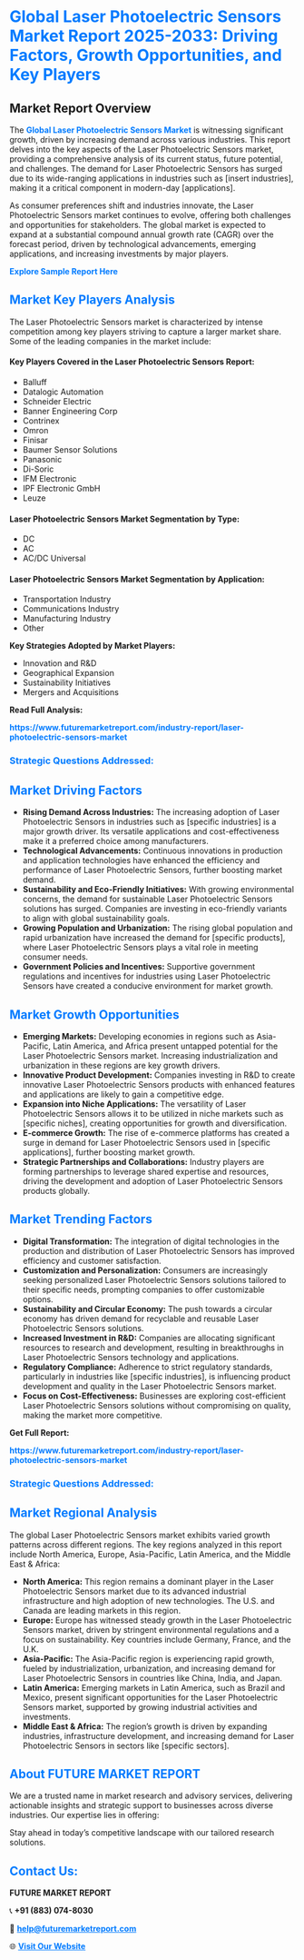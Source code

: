 <h1 style="color: #007BFF;">Global Laser Photoelectric Sensors Market Report 2025-2033: Driving Factors, Growth Opportunities, and Key Players</h1>

<section id="overview">
<h2>Market Report Overview</h2>
<p>The <a href="https://www.futuremarketreport.com/industry-report/laser-photoelectric-sensors-market" style="color: #007BFF; text-decoration: none;"><strong>Global Laser Photoelectric Sensors Market</strong></a> is witnessing significant growth, driven by increasing demand across various industries. This report delves into the key aspects of the Laser Photoelectric Sensors market, providing a comprehensive analysis of its current status, future potential, and challenges. The demand for Laser Photoelectric Sensors has surged due to its wide-ranging applications in industries such as [insert industries], making it a critical component in modern-day [applications].</p>
<p>As consumer preferences shift and industries innovate, the Laser Photoelectric Sensors market continues to evolve, offering both challenges and opportunities for stakeholders. The global market is expected to expand at a substantial compound annual growth rate (CAGR) over the forecast period, driven by technological advancements, emerging applications, and increasing investments by major players.</p>
</section>

<section id="overview">
<p><a href="https://www.futuremarketreport.com/request-sample/reportId=82531" style="color: #007BFF; text-decoration: none;"><strong>Explore Sample Report Here</strong></a></p>
</section>

<section id="key-players">
<h2 style="color: #007BFF;">Market Key Players Analysis</h2>
<p>The Laser Photoelectric Sensors market is characterized by intense competition among key players striving to capture a larger market share. Some of the leading companies in the market include:</p>
<h4>Key Players Covered in the Laser Photoelectric Sensors Report:</h4>
<ul><li>Balluff</li><li>Datalogic Automation</li><li>Schneider Electric</li><li>Banner Engineering Corp</li><li>Contrinex</li><li>Omron</li><li>Finisar</li><li>Baumer Sensor Solutions</li><li>Panasonic</li><li>Di-Soric</li><li>IFM Electronic</li><li>IPF Electronic GmbH</li><li>Leuze</li></ul>
<h4>Laser Photoelectric Sensors Market Segmentation by Type:</h4>
<ul><li>DC</li><li>AC</li><li>AC/DC Universal</li></ul>

<h4>Laser Photoelectric Sensors Market Segmentation by Application:</h4>
<ul><li>Transportation Industry</li><li>Communications Industry</li><li>Manufacturing Industry</li><li>Other</li></ul>
<p><strong>Key Strategies Adopted by Market Players:</strong></p>
<ul>
<li>Innovation and R&D</li>
<li>Geographical Expansion</li>
<li>Sustainability Initiatives</li>
<li>Mergers and Acquisitions</li>
</ul>
</section>

<section>
<p><strong>Read Full Analysis: </strong></p><a href="https://www.futuremarketreport.com/industry-report/laser-photoelectric-sensors-market" style="color: #007BFF; text-decoration: none;"><strong>https://www.futuremarketreport.com/industry-report/laser-photoelectric-sensors-market</strong></a>
<h3 style="color: #007BFF;">Strategic Questions Addressed:</h3>
</section>

<section id="driving-factors">
<h2 style="color: #007BFF;">Market Driving Factors</h2>
<ul>
<li><strong>Rising Demand Across Industries:</strong> The increasing adoption of Laser Photoelectric Sensors in industries such as [specific industries] is a major growth driver. Its versatile applications and cost-effectiveness make it a preferred choice among manufacturers.</li>
<li><strong>Technological Advancements:</strong> Continuous innovations in production and application technologies have enhanced the efficiency and performance of Laser Photoelectric Sensors, further boosting market demand.</li>
<li><strong>Sustainability and Eco-Friendly Initiatives:</strong> With growing environmental concerns, the demand for sustainable Laser Photoelectric Sensors solutions has surged. Companies are investing in eco-friendly variants to align with global sustainability goals.</li>
<li><strong>Growing Population and Urbanization:</strong> The rising global population and rapid urbanization have increased the demand for [specific products], where Laser Photoelectric Sensors plays a vital role in meeting consumer needs.</li>
<li><strong>Government Policies and Incentives:</strong> Supportive government regulations and incentives for industries using Laser Photoelectric Sensors have created a conducive environment for market growth.</li>
</ul>
</section>

<section id="growth-opportunities">
<h2 style="color: #007BFF;">Market Growth Opportunities</h2>
<ul>
<li><strong>Emerging Markets:</strong> Developing economies in regions such as Asia-Pacific, Latin America, and Africa present untapped potential for the Laser Photoelectric Sensors market. Increasing industrialization and urbanization in these regions are key growth drivers.</li>
<li><strong>Innovative Product Development:</strong> Companies investing in R&D to create innovative Laser Photoelectric Sensors products with enhanced features and applications are likely to gain a competitive edge.</li>
<li><strong>Expansion into Niche Applications:</strong> The versatility of Laser Photoelectric Sensors allows it to be utilized in niche markets such as [specific niches], creating opportunities for growth and diversification.</li>
<li><strong>E-commerce Growth:</strong> The rise of e-commerce platforms has created a surge in demand for Laser Photoelectric Sensors used in [specific applications], further boosting market growth.</li>
<li><strong>Strategic Partnerships and Collaborations:</strong> Industry players are forming partnerships to leverage shared expertise and resources, driving the development and adoption of Laser Photoelectric Sensors products globally.</li>
</ul>
</section>

<section id="trending-factors">
<h2 style="color: #007BFF;">Market Trending Factors</h2>
<ul>
<li><strong>Digital Transformation:</strong> The integration of digital technologies in the production and distribution of Laser Photoelectric Sensors has improved efficiency and customer satisfaction.</li>
<li><strong>Customization and Personalization:</strong> Consumers are increasingly seeking personalized Laser Photoelectric Sensors solutions tailored to their specific needs, prompting companies to offer customizable options.</li>
<li><strong>Sustainability and Circular Economy:</strong> The push towards a circular economy has driven demand for recyclable and reusable Laser Photoelectric Sensors solutions.</li>
<li><strong>Increased Investment in R&D:</strong> Companies are allocating significant resources to research and development, resulting in breakthroughs in Laser Photoelectric Sensors technology and applications.</li>
<li><strong>Regulatory Compliance:</strong> Adherence to strict regulatory standards, particularly in industries like [specific industries], is influencing product development and quality in the Laser Photoelectric Sensors market.</li>
<li><strong>Focus on Cost-Effectiveness:</strong> Businesses are exploring cost-efficient Laser Photoelectric Sensors solutions without compromising on quality, making the market more competitive.</li>
</ul>
</section>

<section>
<p><strong>Get Full Report: </strong></p><a href="https://www.futuremarketreport.com/industry-report/laser-photoelectric-sensors-market" style="color: #007BFF; text-decoration: none;"><strong>https://www.futuremarketreport.com/industry-report/laser-photoelectric-sensors-market</strong></a>
<h3 style="color: #007BFF;">Strategic Questions Addressed:</h3>
</section>


<section id="regional-analysis">
<h2 style="color: #007BFF;">Market Regional Analysis</h2>
<p>The global Laser Photoelectric Sensors market exhibits varied growth patterns across different regions. The key regions analyzed in this report include North America, Europe, Asia-Pacific, Latin America, and the Middle East & Africa:</p>
<ul>
<li><strong>North America:</strong> This region remains a dominant player in the Laser Photoelectric Sensors market due to its advanced industrial infrastructure and high adoption of new technologies. The U.S. and Canada are leading markets in this region.</li>
<li><strong>Europe:</strong> Europe has witnessed steady growth in the Laser Photoelectric Sensors market, driven by stringent environmental regulations and a focus on sustainability. Key countries include Germany, France, and the U.K.</li>
<li><strong>Asia-Pacific:</strong> The Asia-Pacific region is experiencing rapid growth, fueled by industrialization, urbanization, and increasing demand for Laser Photoelectric Sensors in countries like China, India, and Japan.</li>
<li><strong>Latin America:</strong> Emerging markets in Latin America, such as Brazil and Mexico, present significant opportunities for the Laser Photoelectric Sensors market, supported by growing industrial activities and investments.</li>
<li><strong>Middle East & Africa:</strong> The region’s growth is driven by expanding industries, infrastructure development, and increasing demand for Laser Photoelectric Sensors in sectors like [specific sectors].</li>
</ul>
</section>

<footer>
<h2 style="color: #007BFF;">About FUTURE MARKET REPORT</h2>
<p>We are a trusted name in market research and advisory services, delivering actionable insights and strategic support to businesses across diverse industries. Our expertise lies in offering:</p>

<p>Stay ahead in today’s competitive landscape with our tailored research solutions.</p>

<h2 style="color: #007BFF;">Contact Us:</h2>
<p><strong>FUTURE MARKET REPORT</strong></p>
<p>📞 <strong>+91 (883) 074-8030</strong></p>
<p>📧 <strong><a href="mailto:help@futuremarketreport.com" style="color: #007BFF;">help@futuremarketreport.com</a></strong></p>
<p>🌐 <strong><a href="https://www.futuremarketreport.com/" style="color: #007BFF;">Visit Our Website</a></strong></p>
</footer>